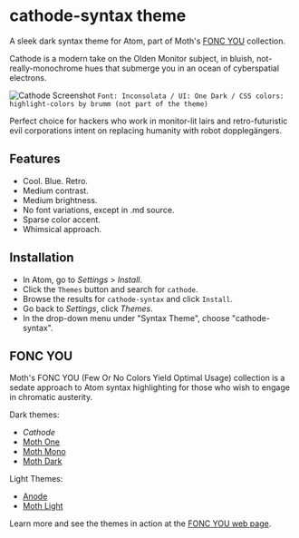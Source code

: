 # cathode-syntax theme

A sleek dark syntax theme for Atom, part of Moth's [FONC YOU](https://germanponte.com/moth/foncyou/) collection.

Cathode is a modern take on the Olden Monitor subject, in bluish, not-really-monochrome hues that submerge you in an ocean of cyberspatial electrons.

![Cathode Screenshot](https://user-images.githubusercontent.com/73740741/97788622-a28dc880-1bba-11eb-8836-b1f9d6390af8.png)
`Font: Inconsolata / UI: One Dark / CSS colors: highlight-colors by brumm (not part of the theme)`

Perfect choice for hackers who work in monitor-lit lairs and retro-futuristic evil corporations intent on replacing humanity with robot dopplegängers.

## Features

+ Cool. Blue. Retro.
+ Medium contrast.
+ Medium brightness.
+ No font variations, except in .md source.
+ Sparse color accent.
+ Whimsical approach.


## Installation

+ In Atom, go to *Settings* > *Install*.
+ Click the `Themes` button and search for `cathode`.
+ Browse the results for `cathode-syntax` and click `Install`.
+ Go back to *Settings*, click *Themes*.
+ In the drop-down menu under "Syntax Theme", choose "cathode-syntax".

## FONC YOU

Moth's FONC YOU (Few Or No Colors Yield Optimal Usage) collection is a sedate approach to Atom syntax highlighting for those who wish to engage in chromatic austerity.

Dark themes:

+ *Cathode*
+ [Moth One](https://github.com/moth-g/moth-one-syntax)
+ [Moth Mono](https://github.com/moth-g/moth-mono-syntax)
+ [Moth Dark](https://github.com/moth-g/moth-dark-syntax)

Light Themes:

+ [Anode](https://github.com/moth-g/anode-syntax)
+ [Moth Light](https://github.com/moth-g/moth-light-syntax)

Learn more and see the themes in action at the [FONC YOU web page](https://germanponte.com/moth/foncyou/).
